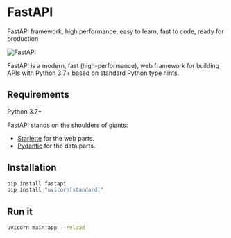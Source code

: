 # FastAPI

FastAPI framework, high performance, easy to learn, fast to code, ready for production

![FastAPI](https://camo.githubusercontent.com/86d9ca3437f5034da052cf0fd398299292aab0e4479b58c20f2fc37dd8ccbe05/68747470733a2f2f666173746170692e7469616e676f6c6f2e636f6d2f696d672f6c6f676f2d6d617267696e2f6c6f676f2d7465616c2e706e67)

FastAPI is a modern, fast (high-performance), web framework for building APIs with Python 3.7+ based on standard Python type hints.

## Requirements
Python 3.7+

FastAPI stands on the shoulders of giants:

<ul>
<li><a href="https://www.starlette.io/" class="external-link" target="_blank">Starlette</a> for the web parts.</li>
<li><a href="https://pydantic-docs.helpmanual.io/" class="external-link" target="_blank">Pydantic</a> for the data parts.</li>
</ul>

## Installation
```bash
pip install fastapi
pip install "uvicorn[standard]"
```

## Run it
```bash
uvicorn main:app --reload
```